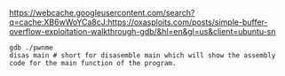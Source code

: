 https://webcache.googleusercontent.com/search?q=cache:XB6wWoYCa8cJ:https://oxasploits.com/posts/simple-buffer-overflow-exploitation-walkthrough-gdb/&hl=en&gl=us&client=ubuntu-sn


```
gdb ./pwnme
disas main # short for disasemble main which will show the assembly code for the main function of the program.

```

